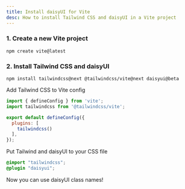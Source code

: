 ```yaml
---
title: Install daisyUI for Vite
desc: How to install Tailwind CSS and daisyUI in a Vite project
---
```


### 1. Create a new Vite project

```:Terminal
npm create vite@latest
```

### 2. Install Tailwind CSS and daisyUI

```:Terminal
npm install tailwindcss@next @tailwindcss/vite@next daisyui@beta
```

Add Tailwind CSS to Vite config

```js:vite.config.js
import { defineConfig } from 'vite';
import tailwindcss from '@tailwindcss/vite';

export default defineConfig({
  plugins: [
    tailwindcss()
  ],
});
```

Put Tailwind and daisyUI to your CSS file
  
```postcss:src/style.css
@import "tailwindcss";
@plugin "daisyui";
```

Now you can use daisyUI class names!
